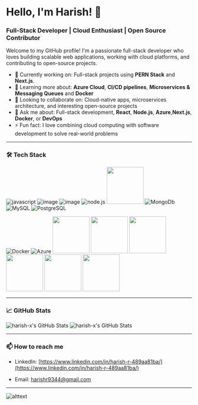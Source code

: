 # Hello, I'm Harish! 👋

### Full-Stack Developer | Cloud Enthusiast | Open Source Contributor

Welcome to my GitHub profile! I'm a passionate full-stack developer who loves building scalable web applications, working with cloud platforms, and contributing to open-source projects.

- 🔭 Currently working on: Full-stack projects using **PERN Stack** and **Next.js**.
- 🌱 Learning more about: **Azure Cloud**, **CI/CD pipelines**, **Microservices & Messaging Queues** and **Docker**
- 👯 Looking to collaborate on: Cloud-native apps, microservices architecture, and interesting open-source projects
- 💬 Ask me about: Full-stack development, **React**, **Node.js**, **Azure**,**Next.js**, **Docker**, or **DevOps**
- ⚡ Fun fact: I love combining cloud computing with software development to solve real-world problems

---

### 🛠️ Tech Stack
 

![javascript](https://img.icons8.com/?size=100&id=PXTY4q2Sq2lG&format=png&color=000000)
![image](https://github.com/user-attachments/assets/bf19b0d1-969f-443c-9d6a-0da794f316a6) 
![image](https://img.icons8.com/?size=100&id=uJM6fQYqDaZK&format=png&color=000000)
![node.js](https://img.icons8.com/?size=100&id=hsPbhkOH4FMe&format=png&color=000000)
<img src="https://github.com/user-attachments/assets/e80fd3e1-ac9c-4f91-8c13-6e9f3f4a53bc" alt="" width=100/>
![MongoDb](https://img.icons8.com/?size=100&id=8rKdRqZFLurS&format=png&color=000000)
![MySQL](https://img.icons8.com/?size=100&id=rgPSE6nAB766&format=png&color=000000)
![PostgreSQL](https://img.icons8.com/?size=100&id=38561&format=png&color=000000)

![Docker](https://img.icons8.com/?size=100&id=cdYUlRaag9G9&format=png&color=000000)
![Azure](https://img.icons8.com/?size=100&id=VLKafOkk3sBX&format=png&color=000000)
<img src="https://github.com/user-attachments/assets/d39da25f-6c04-46a3-8455-30961a8be5c8" alt="" width=100/>
<img src="https://github.com/user-attachments/assets/92d78c16-4f1f-438a-96b7-f7cabf3c4670" alt="" width=100/>
<img src="https://github.com/user-attachments/assets/0befd5a3-b4d1-44ef-ac37-845895d6ec05" alt="" width=100/>
<img src="https://github.com/user-attachments/assets/08dab477-0553-4774-a0d9-4a8f15cf9b67" alt="" width=100/>
<img src="https://github.com/user-attachments/assets/9e371b6e-ff59-4637-a70c-c561cc450b46" alt="" width=100/>
<img src="https://github.com/user-attachments/assets/e4d0d143-ed5c-4508-9325-49c34ac89f4b" alt="" width=100/>

---


### 📈 GitHub Stats

<img src="https://github-readme-stats.vercel.app/api?username=harish-x&theme=dark&show_icons=true&hide_border=true&count_private=true" alt="harish-x's GitHub Stats" />

<img src="https://github-readme-stats.vercel.app/api/top-langs/?username=harish-x&theme=dark&show_icons=true&hide_border=true&layout=compact" alt="harish-x's GitHub Stats" />

---

### 📫 How to reach me

- LinkedIn: [https://www.linkedin.com/in/harish-r-489aa81ba/](https://www.linkedin.com/in/harish-r-489aa81ba/)
<!-- Portfolio: [Your Website](https://yourportfolio.com) -->
- Email: [harishr9344@gmail.com](mailto:harishr9344@gmail.com.com)
---
<!--
### 🌟 Open Source Contributions

- [Project 1](https://github.com/harish9344/project-1) - Description of project
- [Project 2](https://github.com/harish9344/project-2) - Description of project

---

### 📝 Latest Blog Posts

- [How to deploy Node.js apps to Azure](https://yourblog.com)
- [Building scalable applications with Docker](https://yourblog.com)

-->

![alttext](https://raw.githubusercontent.com/mayhemantt/mayhemantt/Update/svg/Bottom.svg)


